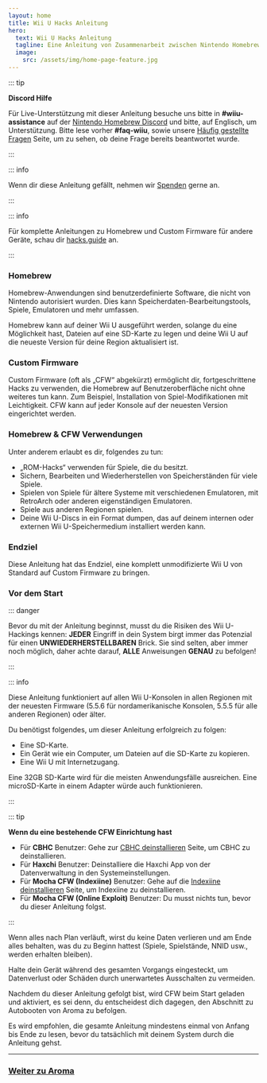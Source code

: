 ```yaml
---
layout: home
title: Wii U Hacks Anleitung
hero:
  text: Wii U Hacks Anleitung
  tagline: Eine Anleitung von Zusammenarbeit zwischen Nintendo Homebrew's Helfern und Personal, von Stock bis hin zu Aroma Custom Firmware.
  image:
    src: /assets/img/home-page-feature.jpg
---
```


::: tip

**Discord Hilfe**

Für Live-Unterstützung mit dieser Anleitung besuche uns bitte in **#wiiu-assistance** auf der [Nintendo Homebrew Discord](https://discord.gg/C29hYvh) und bitte, auf Englisch, um Unterstützung. Bitte lese vorher **#faq-wiiu**, sowie unsere [Häufig gestellte Fragen](faq) Seite, um zu sehen, ob deine Frage bereits beantwortet wurde.

:::

::: info

Wenn dir diese Anleitung gefällt, nehmen wir [Spenden](donations) gerne an.

:::

::: info

Für komplette Anleitungen zu Homebrew und Custom Firmware für andere Geräte, schau dir [hacks.guide](https://hacks.guide) an.

:::

### Homebrew

Homebrew-Anwendungen sind benutzerdefinierte Software, die nicht von Nintendo autorisiert wurden. Dies kann Speicherdaten-Bearbeitungstools, Spiele, Emulatoren und mehr umfassen.

Homebrew kann auf deiner Wii U ausgeführt werden, solange du eine Möglichkeit hast, Dateien auf eine SD-Karte zu legen und deine Wii U auf die neueste Version für deine Region aktualisiert ist.

### Custom Firmware

Custom Firmware (oft als „CFW“ abgekürzt) ermöglicht dir, fortgeschrittene Hacks zu verwenden, die Homebrew auf Benutzeroberfläche nicht ohne weiteres tun kann. Zum Beispiel, Installation von Spiel-Modifikationen mit Leichtigkeit.
CFW kann auf jeder Konsole auf der neuesten Version eingerichtet werden.

### Homebrew & CFW Verwendungen

Unter anderem erlaubt es dir, folgendes zu tun:

- „ROM-Hacks“ verwenden für Spiele, die du besitzt.
- Sichern, Bearbeiten und Wiederherstellen von Speicherständen für viele Spiele.
- Spielen von Spiele für ältere Systeme mit verschiedenen Emulatoren, mit RetroArch oder anderen eigenständigen Emulatoren.
- Spiele aus anderen Regionen spielen.
- Deine Wii U-Discs in ein Format dumpen, das auf deinem internen oder externen Wii U-Speichermedium installiert werden kann.

### Endziel

Diese Anleitung hat das Endziel, eine komplett unmodifizierte Wii U von Standard auf Custom Firmware zu bringen.

### Vor dem Start

::: danger

Bevor du mit der Anleitung beginnst, musst du die Risiken des Wii U-Hackings kennen: **JEDER** Eingriff in dein System birgt immer das Potenzial für einen **UNWIEDERHERSTELLBAREN** Brick. Sie sind selten, aber immer noch möglich, daher achte darauf, **ALLE** Anweisungen **GENAU** zu befolgen!

:::

::: info

Diese Anleitung funktioniert auf allen Wii U-Konsolen in allen Regionen mit der neuesten Firmware (5.5.6 für nordamerikanische Konsolen, 5.5.5 für alle anderen Regionen) oder älter.

Du benötigst folgendes, um dieser Anleitung erfolgreich zu folgen:

- Eine SD-Karte.
- Ein Gerät wie ein Computer, um Dateien auf die SD-Karte zu kopieren.
- Eine Wii U mit Internetzugang.

Eine 32GB SD-Karte wird für die meisten Anwendungsfälle ausreichen. Eine microSD-Karte in einem Adapter würde auch funktionieren.

:::

::: tip

**Wenn du eine bestehende CFW Einrichtung hast**

- Für **CBHC** Benutzer: Gehe zur [CBHC deinstallieren](uninstall-cbhc) Seite, um CBHC zu deinstallieren.
- Für **Haxchi** Benutzer: Deinstalliere die Haxchi App von der Datenverwaltung in den Systemeinstellungen.
- Für **Mocha CFW (Indexiine)** Benutzer: Gehe auf die [Indexiine deinstallieren](uninstall-indexiine) Seite, um Indexiine zu deinstallieren.
- Für **Mocha CFW (Online Exploit)** Benutzer: Du musst nichts tun, bevor du dieser Anleitung folgst.

:::

Wenn alles nach Plan verläuft, wirst du keine Daten verlieren und am Ende alles behalten, was du zu Beginn hattest (Spiele, Spielstände, NNID usw., werden erhalten bleiben).

Halte dein Gerät während des gesamten Vorgangs eingesteckt, um Datenverlust oder Schäden durch unerwartetes Ausschalten zu vermeiden.

Nachdem du dieser Anleitung gefolgt bist, wird CFW beim Start geladen und aktiviert, es sei denn, du entscheidest dich dagegen, den Abschnitt zu Autobooten von Aroma zu befolgen.

Es wird empfohlen, die gesamte Anleitung mindestens einmal von Anfang bis Ende zu lesen, bevor du tatsächlich mit deinem System durch die Anleitung gehst.

---

### [Weiter zu Aroma](aroma/getting-started)
